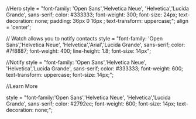 //Hero
style =
	"font-family: 'Open Sans','Helvetica Neue', 'Helvetica','Lucida Grande', sans-serif; color: #333333; font-weight: 300;  font-size: 24px; text-decoration: none; padding: 36px 0 16px ; text-transform: uppercase;";
align = 'center';

// Watch allows you to notify contacts
style =
	"font-family: 'Open Sans','Helvetica Neue', 'Helvetica','Arial','Lucida Grande', sans-serif; color: #7f8887; font-weight: 400; line-height: 1.8; font-size: 14px";

//Notify
style =
	"font-family: 'Open Sans','Helvetica Neue', 'Helvetica','Lucida Grande', sans-serif; color: #333333; font-weight: 600; text-transform: uppercase; font-size: 14px;";

//Learn More

style =
	"font-family:'Open Sans','Helvetica Neue', 'Helvetica','Lucida Grande', sans-serif; color: #2792ec; font-weight: 600;  font-size: 14px; text-decoration: none;";
